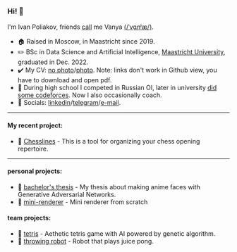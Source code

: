 ### Hi! 👋

I'm Ivan Poliakov, friends [call](https://en.wikipedia.org/wiki/Eastern_Slavic_naming_customs#Diminutive_forms) me Vanya [(/ˈvɑ̟nʲæ/)](https://www.youtube.com/watch?v=FuaHiDwSc5o). <br/>

- 🏠 Raised in Moscow, in Maastricht since 2019.
- ✏️ BSc in Data Science and Artificial Intelligence, [Maastricht University](https://www.maastrichtuniversity.nl/education/bachelor/data-science-and-artificial-intelligence), graduated in Dec. 2022. 
- ✔️ My CV: [no photo](https://github.com/M1v1savva/M1v1savva/blob/main/CV.pdf)/[photo](https://github.com/M1v1savva/M1v1savva/blob/main/CV_NL.pdf). Note: links don't work in Github view, you have to download and open pdf. 
- 🥇 During high school I competed in Russian OI, later in university [did some codeforces](https://codeforces.com/profile/M1v1savva1601). 
Now I also occasionally coach.    
- 💬 Socials: [linkedin](http://www.linkedin.com/in/m1v1savva)/[telegram](https://t.me/M1v1savva1601)/[e-mail](ivan.polyakov.01@gmail.com). 

---

#### My recent project:

- 📖 [Chesslines](https://chesslines.onrender.com) - This is a tool for organizing your chess opening repertoire.

---

#### personal projects:
- 📖 [bachelor's thesis](https://github.com/M1v1savva/anime-thesis) - My thesis about making anime faces with Generative Adversarial Networks. 
- 📖 [mini-renderer](https://github.com/M1v1savva/mini-renderer) - Mini renderer from scratch

#### team projects: 
- 📖 [tetris](https://github.com/M1v1savva/tetris) - Aethetic tetris game with AI powered by genetic algorithm.
- 📖 [throwing robot](https://github.com/M1v1savva/throwing_robot) - Robot that plays juice pong. 

<!--
**M1v1savva/M1v1savva** is a ✨ _special_ ✨ repository because its `README.md` (this file) appears on your GitHub profile.

Here are some ideas to get you started:

- 🔭 I’m currently working on ...
- 🌱 I’m currently learning ...
- 👯 I’m looking to collaborate on ...
- 🤔 I’m looking for help with ...
- 💬 Ask me about ...
- 📫 How to reach me: ...
- 😄 Pronouns: ...
- ⚡ Fun fact: ...
-->
